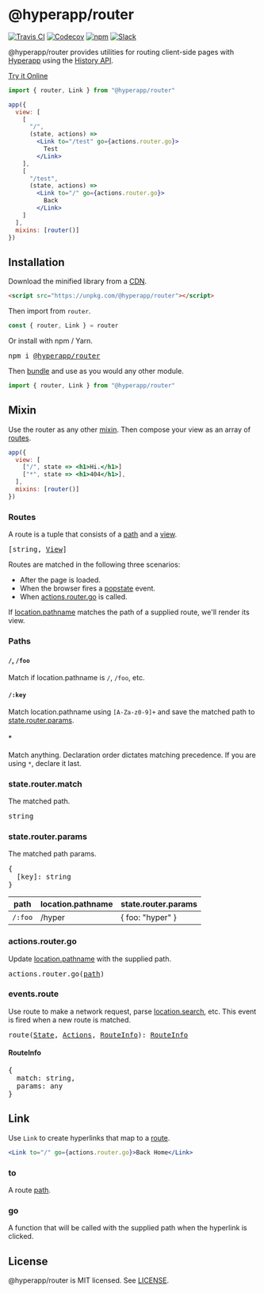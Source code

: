 # @hyperapp/router
[![Travis CI](https://img.shields.io/travis/hyperapp/router/master.svg)](https://travis-ci.org/hyperapp/router)
[![Codecov](https://img.shields.io/codecov/c/github/hyperapp/router/master.svg)](https://codecov.io/gh/hyperapp/router)
[![npm](https://img.shields.io/npm/v/@hyperapp/router.svg)](https://www.npmjs.org/package/hyperapp)
[![Slack](https://hyperappjs.herokuapp.com/badge.svg)](https://hyperappjs.herokuapp.com "Join us")

@hyperapp/router provides utilities for routing client-side pages with [Hyperapp](https://github.com/hyperapp/hyperapp) using the [History API](https://developer.mozilla.org/en-US/docs/Web/API/History).

[Try it Online](http://hyperapp-router.surge.sh)

```jsx
import { router, Link } from "@hyperapp/router"

app({
  view: [
    [
      "/",
      (state, actions) =>
        <Link to="/test" go={actions.router.go}>
          Test
        </Link>
    ],
    [
      "/test",
      (state, actions) =>
        <Link to="/" go={actions.router.go}>
          Back
        </Link>
    ]
  ],
  mixins: [router()]
})
```

## Installation

Download the minified library from a [CDN](https://unpkg.com/@hyperapp/router).

```html
<script src="https://unpkg.com/@hyperapp/router"></script>
```

Then import from `router`.

```jsx
const { router, Link } = router
```

Or install with npm / Yarn.

<pre>
npm i <a href="https://www.npmjs.com/package/@hyperapp/router">@hyperapp/router</a>
</pre>

Then [bundle](https://github.com/hyperapp/hyperapp/blob/master/docs/getting-started.md#build-pipeline) and use as you would any other module.

```jsx
import { router, Link } from "@hyperapp/router"
```

## Mixin

Use the router as any other [mixin](https://github.com/hyperapp/hyperapp/blob/master/docs/mixins.md). Then compose your view as an array of [routes](#routes).

```jsx
app({
  view: [
    ["/", state => <h1>Hi.</h1>]
    ["*", state => <h1>404</h1>],
  ],
  mixins: [router()]
})
```

### Routes

A route is a tuple that consists of a [path](#paths) and a [view](https://github.com/hyperapp/hyperapp/blob/master/docs/view.md).

<pre>
[string, <a href="https://github.com/hyperapp/hyperapp/blob/master/docs/api.md#view">View</a>]
</pre>

Routes are matched in the following three scenarios:

- After the page is loaded.
- When the browser fires a [popstate](https://developer.mozilla.org/en-US/docs/Web/Events/popstate) event.
- When [actions.router.go](#actionsroutergo) is called.

If [location.pathname](https://developer.mozilla.org/en-US/docs/Web/API/Location) matches the path of a supplied route, we'll render its view.

### Paths

#### `/`, `/foo`

Match if location.pathname is `/`, `/foo`, etc.

#### `/:key`

Match location.pathname using `[A-Za-z0-9]+` and save the matched path to [state.router.params](#staterouterparams).

#### `*`

Match anything. Declaration order dictates matching precedence. If you are using `*`, declare it last.

### state.router.match

The matched path.

<pre>
string
</pre>

### state.router.params

The matched path params.

<pre>
{
  [key]: string
}
</pre>

|path                 |location.pathname    |state.router.params  |
|----------------------|---------------------|---------------------|
|`/:foo`               |/hyper               | { foo: "hyper" }    |

### actions.router.go

Update [location.pathname](https://developer.mozilla.org/en-US/docs/Web/API/Location) with the supplied path.

<pre>
actions.router.go(<a href="#paths">path</a>)
</pre>

### events.route

Use route to make a network request, parse [location.search](https://developer.mozilla.org/en-US/docs/Web/API/HTMLHyperlinkElementUtils/search), etc. This event is fired when a new route is matched.

<pre>
<a id="routeevent"></a>route(<a href="#state">State</a>, <a href="#actions">Actions</a>, <a href="#routeinfo">RouteInfo</a>): <a href="#routeinfo">RouteInfo</a>
</pre>

#### RouteInfo

<pre>
{
  match: string,
  params: any
}
</pre>

## Link

Use `Link` to create hyperlinks that map to a [route](#routes).

```jsx
<Link to="/" go={actions.router.go}>Back Home</Link>
```

### to

A route [path](#paths).

### go

A function that will be called with the supplied path when the hyperlink is clicked.

## License

@hyperapp/router is MIT licensed. See [LICENSE](LICENSE.md).

